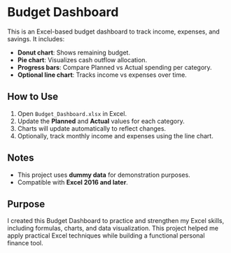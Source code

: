 # Budget Dashboard

This is an Excel-based budget dashboard to track income, expenses, and savings. It includes:

- **Donut chart**: Shows remaining budget.
- **Pie chart**: Visualizes cash outflow allocation.
- **Progress bars**: Compare Planned vs Actual spending per category.
- **Optional line chart**: Tracks income vs expenses over time.

## How to Use

1. Open `Budget_Dashboard.xlsx` in Excel.
2. Update the **Planned** and **Actual** values for each category.
3. Charts will update automatically to reflect changes.
4. Optionally, track monthly income and expenses using the line chart.

## Notes

- This project uses **dummy data** for demonstration purposes.
- Compatible with **Excel 2016 and later**.


## Purpose

I created this Budget Dashboard to practice and strengthen my Excel skills, including formulas, charts, and data visualization. This project helped me apply practical Excel techniques while building a functional personal finance tool.

